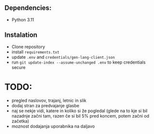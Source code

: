 ## Dependencies:
* Python 3.11

## Instalation
* Clone repository
* install `requirements.txt`
* update `.env` and `credentials/gen-lang-client.json`
* run `git update-index --assume-unchanged .env` to keep credentials secure

# TODO:

* pregled naslovov, trajanj, letnic in slik
* dodaj stran za predvajanje glasbe
* naj se nekje vidi, katere in koliko si že pogledal (glede na to kje si bil nazadnje začni tam, razen če si bil 5% pred koncem, potem začni od začetka)
* moznost dodajanja uporabnika na daljavo
